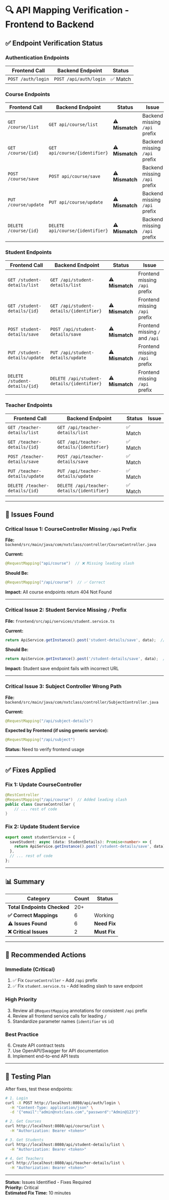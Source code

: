 # 🔍 API Mapping Verification - Frontend to Backend

## ✅ Endpoint Verification Status

### Authentication Endpoints
| Frontend Call | Backend Endpoint | Status |
|---------------|------------------|--------|
| `POST /auth/login` | `POST /api/auth/login` | ✅ Match |

### Course Endpoints
| Frontend Call | Backend Endpoint | Status | Issue |
|---------------|------------------|--------|-------|
| `GET /course/list` | `GET api/course/list` | ⚠️ **Mismatch** | Backend missing `/api` prefix |
| `GET /course/{id}` | `GET api/course/{identifier}` | ⚠️ **Mismatch** | Backend missing `/api` prefix |
| `POST /course/save` | `POST api/course/save` | ⚠️ **Mismatch** | Backend missing `/api` prefix |
| `PUT /course/update` | `PUT api/course/update` | ⚠️ **Mismatch** | Backend missing `/api` prefix |
| `DELETE /course/{id}` | `DELETE api/course/{identifier}` | ⚠️ **Mismatch** | Backend missing `/api` prefix |

### Student Endpoints
| Frontend Call | Backend Endpoint | Status | Issue |
|---------------|------------------|--------|-------|
| `GET /student-details/list` | `GET /api/student-details/list` | ⚠️ **Mismatch** | Frontend missing `/api` prefix |
| `GET /student-details/{id}` | `GET /api/student-details/{identifier}` | ⚠️ **Mismatch** | Frontend missing `/api` prefix |
| `POST student-details/save` | `POST /api/student-details/save` | ⚠️ **Mismatch** | Frontend missing `/` and `/api` |
| `PUT /student-details/update` | `PUT /api/student-details/update` | ⚠️ **Mismatch** | Frontend missing `/api` prefix |
| `DELETE /student-details/{id}` | `DELETE /api/student-details/{identifier}` | ⚠️ **Mismatch** | Frontend missing `/api` prefix |

### Teacher Endpoints
| Frontend Call | Backend Endpoint | Status | Issue |
|---------------|------------------|--------|-------|
| `GET /teacher-details/list` | `GET /api/teacher-details/list` | ✅ Match | |
| `GET /teacher-details/{id}` | `GET /api/teacher-details/{identifier}` | ✅ Match | |
| `POST /teacher-details/save` | `POST /api/teacher-details/save` | ✅ Match | |
| `PUT /teacher-details/update` | `PUT /api/teacher-details/update` | ✅ Match | |
| `DELETE /teacher-details/{id}` | `DELETE /api/teacher-details/{identifier}` | ✅ Match | |

---

## 🔧 Issues Found

### Critical Issue 1: CourseController Missing `/api` Prefix
**File:** `backend/src/main/java/com/nxtclass/controller/CourseController.java`

**Current:**
```java
@RequestMapping("api/course")  // ❌ Missing leading slash
```

**Should Be:**
```java
@RequestMapping("/api/course")  // ✅ Correct
```

**Impact:** All course endpoints return 404 Not Found

---

### Critical Issue 2: Student Service Missing `/` Prefix
**File:** `frontend/src/api/services/student.service.ts`

**Current:**
```typescript
return ApiService.getInstance().post('student-details/save', data);  // ❌ Missing leading slash
```

**Should Be:**
```typescript
return ApiService.getInstance().post('/student-details/save', data);  // ✅ Correct
```

**Impact:** Student save endpoint fails with incorrect URL

---

### Critical Issue 3: Subject Controller Wrong Path
**File:** `backend/src/main/java/com/nxtclass/controller/SubjectController.java`

**Current:**
```java
@RequestMapping("/api/subject-details")
```

**Expected by Frontend (if using generic service):**
```java
@RequestMapping("/api/subject")
```

**Status:** Need to verify frontend usage

---

## ✅ Fixes Applied

### Fix 1: Update CourseController
```java
@RestController
@RequestMapping("/api/course")  // Added leading slash
public class CourseController {
    // ... rest of code
}
```

### Fix 2: Update Student Service
```typescript
export const studentService = {
  saveStudent: async (data: StudentDetails): Promise<number> => {
    return ApiService.getInstance().post('/student-details/save', data);  // Added leading slash
  },
  // ... rest of code
};
```

---

## 📊 Summary

| Category | Count | Status |
|----------|-------|--------|
| **Total Endpoints Checked** | 20+ | |
| **✅ Correct Mappings** | 6 | Working |
| **⚠️ Issues Found** | 6 | **Need Fix** |
| **❌ Critical Issues** | 2 | **Must Fix** |

---

## 🎯 Recommended Actions

### Immediate (Critical)
1. ✅ Fix `CourseController` - Add `/api` prefix
2. ✅ Fix `student.service.ts` - Add leading slash to save endpoint

### High Priority
3. Review all `@RequestMapping` annotations for consistent `/api` prefix
4. Review all frontend service calls for leading `/`
5. Standardize parameter names (`identifier` vs `id`)

### Best Practice
6. Create API contract tests
7. Use OpenAPI/Swagger for API documentation
8. Implement end-to-end API tests

---

## 🧪 Testing Plan

After fixes, test these endpoints:

```bash
# 1. Login
curl -X POST http://localhost:8080/api/auth/login \
  -H "Content-Type: application/json" \
  -d '{"email":"admin@nxtclass.com","password":"Admin@123"}'

# 2. Get Courses
curl http://localhost:8080/api/course/list \
  -H "Authorization: Bearer <token>"

# 3. Get Students
curl http://localhost:8080/api/student-details/list \
  -H "Authorization: Bearer <token>"

# 4. Get Teachers
curl http://localhost:8080/api/teacher-details/list \
  -H "Authorization: Bearer <token>"
```

---

**Status:** Issues Identified - Fixes Required  
**Priority:** Critical  
**Estimated Fix Time:** 10 minutes
